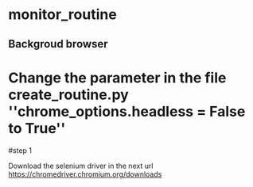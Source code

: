 # monitor_routine

## Backgroud browser
# Change the parameter in the file create_routine.py ''chrome_options.headless = False to True''


#step 1

Download the selenium driver in the next url https://chromedriver.chromium.org/downloads